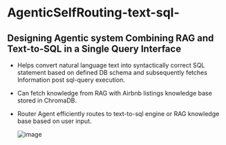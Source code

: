 # AgenticSelfRouting-text-sql-

## Designing Agentic system Combining RAG and Text-to-SQL in a Single Query Interface
 - Helps convert natural language text into syntactically correct SQL statement based on defined DB schema and subsequently fetches Information post sql-query execution.
 - Can fetch knowledge from RAG with Airbnb listings knowledge base stored in ChromaDB.
- Router Agent efficiently routes to text-to-sql engine or RAG knowledge base based on user input.

  ![image](https://github.com/user-attachments/assets/c8be87d2-508e-41e2-8320-75f1f56c61f3)

